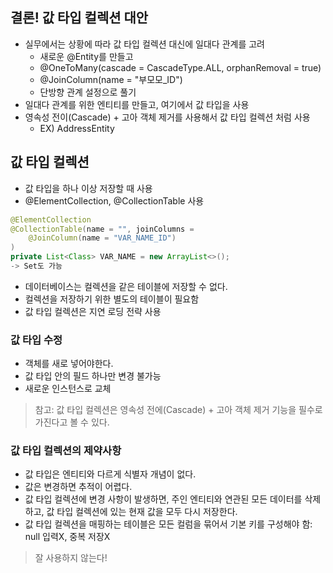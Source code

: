 ## 결론! 값 타입 컬렉션 대안
- 실무에서는 상황에 따라 값 타입 컬렉션 대신에 일대다 관계를 고려
    - 새로운 @Entity를 만들고
    - @OneToMany(cascade = CascadeType.ALL, orphanRemoval = true)
    - @JoinColumn(name = "부모모_ID")
    - 단방향 관계 설정으로 풀기
- 일대다 관계를 위한 엔티티를 만들고, 여기에서 값 타입을 사용
- 영속성 전이(Cascade) + 고아 객체 제거를 사용해서 값 타입 컬렉션 처럼 사용
    - EX) AddressEntity

## 값 타입 컬렉션
- 값 타입을 하나 이상 저장할 때 사용
- @ElementCollection, @CollectionTable 사용
```java
@ElementCollection
@CollectionTable(name = "", joinColumns =
    @JoinColumn(name = "VAR_NAME_ID")
)
private List<Class> VAR_NAME = new ArrayList<>();
-> Set도 가능
```
- 데이터베이스는 컬렉션을 같은 테이블에 저장할 수 없다.
- 컬렉션을 저장하기 위한 별도의 테이블이 필요함
- 값 타입 컬렉션은 지연 로딩 전략 사용

### 값 타입 수정
- 객체를 새로 넣어야한다.
- 값 타입 안의 필드 하나만 변경 불가능
- 새로운 인스턴스로 교체

> 참고: 값 타입 컬렉션은 영속성 전에(Cascade) + 고아 객체 제거 기능을 필수로 가진다고 볼 수 있다.

### 값 타입 컬렉션의 제약사항
- 값 타입은 엔티티와 다르게 식별자 개념이 없다.
- 값은 변경하면 추적이 어렵다.
- 값 타입 컬렉션에 변경 사항이 발생하면, 주인 엔티티와 연관된 모든 데이터를 삭제하고, 값 타입 컬렉션에 있는 현재 값을 모두 다시 저장한다.
- 값 타입 컬렉션을 매핑하는 테이블은 모든 컬럼을 묶어서 기본 키를 구성해야 함: null 입력X, 중복 저장X

> 잘 사용하지 않는다!
